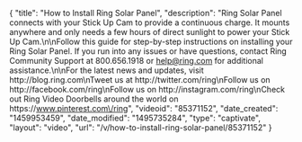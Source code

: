 {
    "title": "How to Install Ring Solar Panel",
    "description": "Ring Solar Panel connects with your Stick Up Cam to provide a continuous charge. It mounts anywhere and only needs a few hours of direct sunlight to power your Stick Up Cam.\n\nFollow this guide for step-by-step instructions on installing your Ring Solar Panel. If you run into any issues or have questions, contact Ring Community Support at 800.656.1918 or help@ring.com for additional assistance.\n\nFor the latest news and updates, visit http:\/\/blog.ring.com\nTweet us at http:\/\/twitter.com\/ring\nFollow us on http:\/\/facebook.com\/ring\nFollow us on http:\/\/instagram.com\/ring\nCheck out Ring Video Doorbells around the world on https:\/\/www.pinterest.com\/ring",
    "videoid": "85371152",
    "date_created": "1459953459",
    "date_modified": "1495735284",
    "type": "captivate",
    "layout": "video",
    "url": "\/v\/how-to-install-ring-solar-panel\/85371152"
}